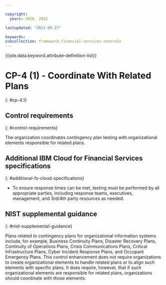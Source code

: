 ```yaml
---

copyright:
  years: 2020, 2022

lastupdated: "2022-09-27"

keywords: 
subcollection: framework-financial-services-controls
---
```


{{site.data.keyword.attribute-definition-list}}

         
# CP-4 (1) - Coordinate With Related Plans
{: #cp-4.1}

## Control requirements
{: #control-requirements}

The organization coordinates contingency plan testing with organizational elements responsible for related plans.

## Additional IBM Cloud for Financial Services specifications
{: #additional-fs-cloud-specifications}

- To ensure response times can be met, testing must be performed by all appropriate parties, including response teams, executives, management, and 3rd/4th party resources as needed.

## NIST supplemental guidance
{: #nist-supplemental-guidance}

Plans related to contingency plans for organizational information systems include, for example, Business Continuity Plans, Disaster Recovery Plans, Continuity of Operations Plans, Crisis Communications Plans, Critical Infrastructure Plans, Cyber Incident Response Plans, and Occupant Emergency Plans. This control enhancement does not require organizations to create organizational elements to handle related plans or to align such elements with specific plans. It does require, however, that if such organizational elements are responsible for related plans, organizations should coordinate with those elements.



